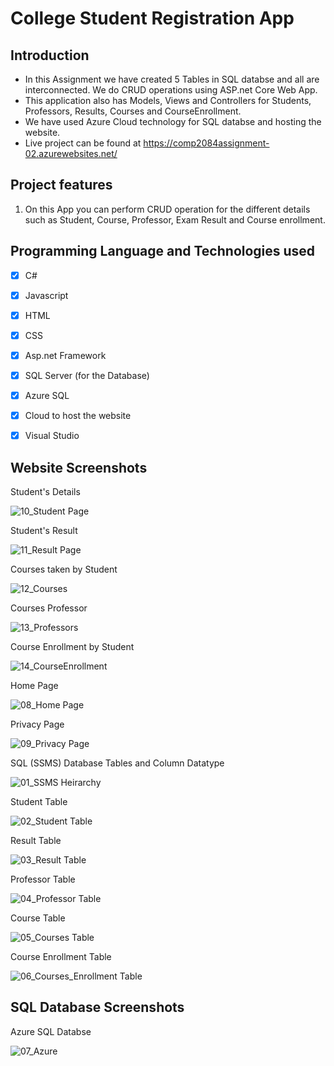 # College Student Registration App
 
 ## Introduction
 - In this Assignment we have created 5 Tables in SQL databse and all are interconnected. We do CRUD operations using ASP.net Core Web App.
 - This application also has Models, Views and Controllers for Students, Professors, Results, Courses and CourseEnrollment.
 - We have used Azure Cloud technology for SQL databse and hosting the website.
 - Live project can be found at https://comp2084assignment-02.azurewebsites.net/
 
 
 ## Project features
 1. On this App you can perform CRUD operation for the different details such as Student, Course, Professor, Exam Result and Course enrollment.
 
  
## Programming Language and Technologies used
 
 - [x] C#
 - [x] Javascript
 - [x] HTML
 - [x] CSS
 - [x] Asp.net Framework
 - [x] SQL Server (for the Database)
 - [x] Azure SQL
 - [x] Cloud to host the website 
 - [x] Visual Studio
 

## Website Screenshots

Student's Details

![10_Student Page](https://user-images.githubusercontent.com/75551627/161448963-f8d883e6-a5ff-4043-a305-4edeac79e1ac.JPG)

Student's Result

![11_Result Page](https://user-images.githubusercontent.com/75551627/161448979-12185bdf-8375-491f-891f-bf25a0b0b127.JPG)

Courses taken by Student

![12_Courses](https://user-images.githubusercontent.com/75551627/161448987-719b9048-3516-4391-8e87-e6a1ee2f9065.JPG)

Courses Professor

![13_Professors](https://user-images.githubusercontent.com/75551627/161448995-20ded537-b576-4231-9ab9-3ef33dab356e.JPG)

Course Enrollment by Student

![14_CourseEnrollment](https://user-images.githubusercontent.com/75551627/161449007-14098c62-947b-49b4-aabb-9da5b2060e39.JPG)

Home Page

![08_Home Page](https://user-images.githubusercontent.com/75551627/161448938-e6d80bbb-6908-4505-83bd-2236a1181ef0.JPG)

Privacy Page

![09_Privacy Page](https://user-images.githubusercontent.com/75551627/161448948-ab6d04e2-45a9-4874-9de9-87542beac3ae.JPG)

SQL (SSMS) Database Tables and Column Datatype

![01_SSMS Heirarchy](https://user-images.githubusercontent.com/75551627/161448866-f3d5faa5-e4b8-4f82-ac6a-eff8ecbaadc1.JPG)

Student Table

![02_Student Table](https://user-images.githubusercontent.com/75551627/161448876-f6e57f92-97f9-42eb-a0e2-bf5377f6605c.JPG)

Result Table

![03_Result Table](https://user-images.githubusercontent.com/75551627/161448882-8ba33589-3819-4781-93e9-2531b47f4846.JPG)

Professor Table

![04_Professor Table](https://user-images.githubusercontent.com/75551627/161448886-ed07a823-0d5b-4dd0-9285-a16eef0644ab.JPG)

Course Table

![05_Courses Table](https://user-images.githubusercontent.com/75551627/161448890-5f63e25d-61b0-4e13-b765-724427be4a6e.JPG)

Course Enrollment Table

![06_Courses_Enrollment Table](https://user-images.githubusercontent.com/75551627/161448898-688c27fa-c842-4538-9298-57690029c3a4.JPG)


## SQL Database Screenshots

Azure SQL Databse

![07_Azure](https://user-images.githubusercontent.com/75551627/161448910-84a45f7f-81e3-4e48-bc7d-37b72bac15bc.JPG)
























